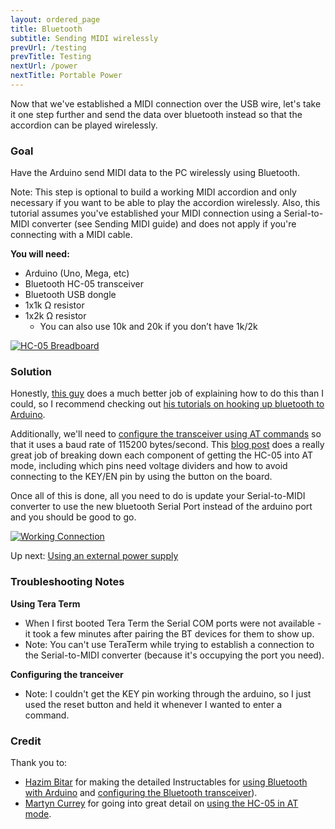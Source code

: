 ```yaml
---
layout: ordered_page
title: Bluetooth
subtitle: Sending MIDI wirelessly
prevUrl: /testing
prevTitle: Testing
nextUrl: /power
nextTitle: Portable Power
---
```


Now that we've established a MIDI connection over the USB wire, let's take it one step further and send the data over bluetooth instead so that the accordion can be played wirelessly.

### Goal

Have the Arduino send MIDI data to the PC wirelessly using Bluetooth.

Note: This step is optional to build a working MIDI accordion and only necessary if you want to be able to play the accordion wirelessly.  Also, this tutorial assumes you've established your MIDI connection using a Serial-to-MIDI converter (see Sending MIDI guide) and does not apply if you're connecting with a MIDI cable.

**You will need:**

- Arduino (Uno, Mega, etc)
- Bluetooth HC-05 transceiver
- Bluetooth USB dongle
- 1x1k Ω resistor
- 1x2k Ω resistor
    - You can also use 10k and 20k if you don’t have 1k/2k

[![HC-05 Breadboard](/MIDI_Accordion/img/hc-05/working_bt_connection.gif)](/MIDI_Accordion/img/hc-05/working_bt_connection.gif)

### Solution

Honestly, [this guy](http://www.instructables.com/member/techbitar/) does a much better job of explaining how to do this than I could, so I recommend checking out [his tutorials on hooking up bluetooth to Arduino](http://www.instructables.com/id/Cheap-2-Way-Bluetooth-Connection-Between-Arduino-a/?ALLSTEPS).

[//]: # (still, maybe give a brief tl;dr on what I did here in case it deviates, or just for clarity/tl;dr)

Additionally, we'll need to [configure the transceiver using AT commands](http://www.instructables.com/id/Modify-The-HC-05-Bluetooth-Module-Defaults-Using-A/?ALLSTEPS) so that it uses a baud rate of 115200 bytes/second.  This [blog post](http://www.martyncurrey.com/arduino-with-hc-05-bluetooth-module-at-mode/) does a really great job of breaking down each component of getting the HC-05 into AT mode, including which pins need voltage dividers and how to avoid connecting to the KEY/EN pin by using the button on the board.

Once all of this is done, all you need to do is update your Serial-to-MIDI converter to use the new bluetooth Serial Port instead of the arduino port and you should be good to go.

[![Working Connection](/MIDI_Accordion/img/hc-05/working.gif)](/MIDI_Accordion/img/hc-05/working.gif)

Up next: [Using an external power supply](../power)

### Troubleshooting Notes

**Using Tera Term**

- When I first booted Tera Term the Serial COM ports were not available - it took a few minutes after pairing the BT devices for them to show up.
- Note: You can't use TeraTerm while trying to establish a connection to the Serial-to-MIDI converter (because it's occupying the port you need).

**Configuring the tranceiver**

- Note: I couldn't get the KEY pin working through the arduino, so I just used the reset button and held it whenever I wanted to enter a command.

### Credit

Thank you to:

- [Hazim Bitar](http://www.techbitar.com/) for making the detailed Instructables for [using Bluetooth with Arduino](http://projectgus.github.io/hairless-midiserial/) and [configuring the Bluetooth transceiver](http://www.instructables.com/id/Modify-The-HC-05-Bluetooth-Module-Defaults-Using-A/?)).
- [Martyn Currey](http://www.martyncurrey.com/) for going into great detail on [using the HC-05 in AT mode](http://www.martyncurrey.com/arduino-with-hc-05-bluetooth-module-at-mode/).
